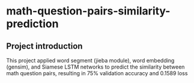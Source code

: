# math-question-pairs-similarity-prediction

## Project introduction

This project applied word segment (jieba module), word embedding (gensim), and Siamese LSTM networks to predict the similarity between math question pairs, resulting in 75% validation accuracy and 0.1589 loss
